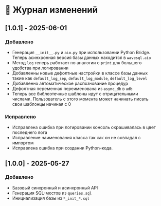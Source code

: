 # 📄 Журнал изменений

## [1.0.1] - 2025-06-01
### Добавлено
- Генерация `__init__.py` и `aio.py` при использовании Python Bridge. Теперь асинхронная версия базы данных находится в `wavesql.aio`
- Метод `log` теперь работает по аналогии с `print` для большего удобства при логировании
- Добавленны новые дефолтные настройки в классе базы данных такие как `default_log_sep`, `default_log_module`, `default_log_level`
- Добавленно автоматическое распознование процедур
- Дефолтная переменная переименована из `async_db` в `adb`
- Теперь все библеотечные шаблоны идут с отрицательными числами. Пользователь с этого момента может начинать писать свои шаблонцы начиная с 0


### Исправлено
- Исправлена ошибка при логировании консоль окрашивалась в цвет последнего лога
- Исправление наименования класса так как он не совпадал с импортом
- Исправлена ошибка при создании Python-кода.

## [1.0.0] - 2025-05-27
### Добавлено
- Базовый синхронный и асинхронный API
- Генерация SQL-мостов из `queries.sql`
- Инициализация базы из `*_init_*.sql`